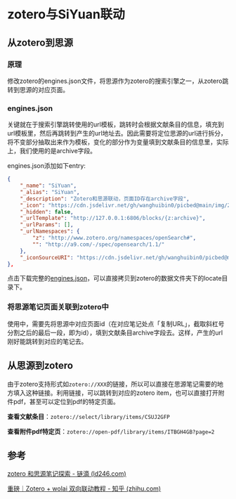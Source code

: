 # zotero与SiYuan联动


## 从zotero到思源

### 原理

修改zotero的engines.json文件，将思源作为zotero的搜索引擎之一，从zotero跳转到思源的对应页面。
<!--more-->

### engines.json

关键就在于搜索引擎跳转使用的url模板，跳转时会根据文献条目的信息，填充到url模板里，然后再跳转到产生的url地址去。因此需要将定位思源的url进行拆分，将不变部分抽取出来作为模板，变化的部分作为变量填到文献条目的信息里，实际上，我们使用的是archive字段。

engines.json添加如下entry:

```json
{
	"_name": "SiYuan",
	"_alias": "SiYuan",
	"_description": "Zotero和思源联动，页面ID存在archive字段",
	"_icon": "https://cdn.jsdelivr.net/gh/wanghuibin0/picbed@main/img/20210312191013.png",
	"_hidden": false,
	"_urlTemplate": "http://127.0.0.1:6806/blocks/{z:archive}",
	"_urlParams": [],
	"_urlNamespaces": {
		"z": "http://www.zotero.org/namespaces/openSearch#",
		"": "http://a9.com/-/spec/opensearch/1.1/"
	},
	"_iconSourceURI": "https://cdn.jsdelivr.net/gh/wanghuibin0/picbed@main/img/20210312191013.png"
},
```

点击下载完整的<a href="/assets/engines-20210315173931-1saihdw.json" download="engines.json">engines.json</a>，可以直接拷贝到zotero的数据文件夹下的locate目录下。

### 将思源笔记页面关联到zotero中

使用中，需要先将思源中对应页面id（在对应笔记处点「复制URL」，截取斜杠号分割之后的最后一段，即为id），填到文献条目archive字段去。这样，产生的url刚好能跳转到对应的笔记去。

## 从思源到zotero

由于zotero支持形式如`zotero://XXX`的链接，所以可以直接在思源笔记需要的地方填入这种链接。利用链接，可以跳转到对应的zotero item，也可以直接打开附件pdf，甚至可以定位到pdf的特定页面。

**查看文献条目**：`zotero://select/library/items/CSUJ2GFP`

**查看附件pdf特定页**：`zotero://open-pdf/library/items/ITBGH4GB?page=2`

## 参考

[zotero 和思源笔记探索 - 链滴 (ld246.com)](https://ld246.com/article/1613467723754)

[重磅｜Zotero + wolai 双向联动教程 - 知乎 (zhihu.com)](https://zhuanlan.zhihu.com/p/342780791)

